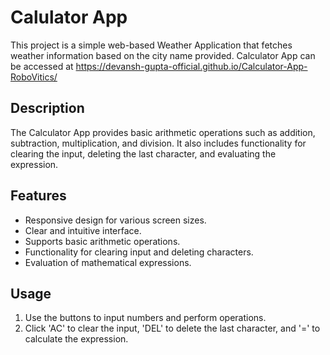 # Calulator App

This project is a simple web-based Weather Application that fetches weather information based on the city name provided.
Calculator App can be accessed at https://devansh-gupta-official.github.io/Calculator-App-RoboVitics/

## **Description**
The Calculator App provides basic arithmetic operations such as addition, subtraction, multiplication, and division. It also includes functionality for clearing the input, deleting the last character, and evaluating the expression.

## **Features**
- Responsive design for various screen sizes.
- Clear and intuitive interface.
- Supports basic arithmetic operations.
- Functionality for clearing input and deleting characters.
- Evaluation of mathematical expressions.

## **Usage**
1. Use the buttons to input numbers and perform operations.
2. Click 'AC' to clear the input, 'DEL' to delete the last character, and '=' to calculate the expression.


